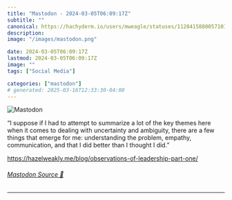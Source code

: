 ```yaml
---
title: "Mastodon - 2024-03-05T06:09:17Z"
subtitle: ""
canonical: https://hachyderm.io/users/mweagle/statuses/112041588005710130
description:
image: "/images/mastodon.png"

date: 2024-03-05T06:09:17Z
lastmod: 2024-03-05T06:09:17Z
image: ""
tags: ["Social Media"]

categories: ["mastodon"]
# generated: 2025-03-16T12:33:30-04:00
---
```

![Mastodon](/images/mastodon.png)

<p>“I suppose if I had to attempt to summarize a lot of the key themes here when it comes to dealing with uncertainty and ambiguity, there are a few things that emerge for me: understanding the problem, empathy, communication, and that I did better than I thought I did.”</p><p><a href="https://hazelweakly.me/blog/observations-of-leadership-part-one/" target="_blank" rel="nofollow noopener noreferrer" translate="no"><span class="invisible">https://</span><span class="ellipsis">hazelweakly.me/blog/observatio</span><span class="invisible">ns-of-leadership-part-one/</span></a></p>


###### [Mastodon Source 🐘](https://hachyderm.io/@mweagle/112041588005710130)

___
